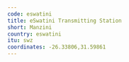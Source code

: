 ```yaml
---
code: eswatini
title: eSwatini Transmitting Station
short: Manzini
country: eswatini
itu: swz
coordinates: -26.33806,31.59861
---
```

